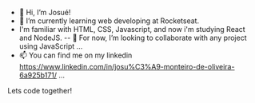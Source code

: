 - 👋 Hi, I’m Josué!
- 🌱 I’m currently learning web developing at Rocketseat.
- I'm familiar with HTML, CSS, Javascript, and now i'm studying React and NodeJS.
-- 💞️ For now, I’m looking to collaborate with any project using JavaScript ...
- 📫 You can find me on my linkedin https://www.linkedin.com/in/josu%C3%A9-monteiro-de-oliveira-6a925b171/ ...

Lets code together!

